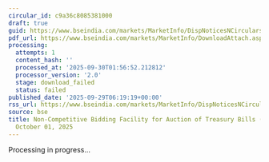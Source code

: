 ```yaml
---
circular_id: c9a36c8085381000
draft: true
guid: https://www.bseindia.com/markets/MarketInfo/DispNoticesNCirculars.aspx?Noticeid={652BD5BB-9401-49E6-8011-7541065739DE}&noticeno=20250929-6&dt=09/29/2025&icount=6&totcount=87&flag=0
pdf_url: https://www.bseindia.com/markets/MarketInfo/DownloadAttach.aspx?id=20250929-6&attachedId=
processing:
  attempts: 1
  content_hash: ''
  processed_at: '2025-09-30T01:56:52.212812'
  processor_version: '2.0'
  stage: download_failed
  status: failed
published_date: '2025-09-29T06:19:19+00:00'
rss_url: https://www.bseindia.com/markets/MarketInfo/DispNoticesNCirculars.aspx?Noticeid={652BD5BB-9401-49E6-8011-7541065739DE}&noticeno=20250929-6&dt=09/29/2025&icount=6&totcount=87&flag=0
source: bse
title: Non-Competitive Bidding Facility for Auction of Treasury Bills (T-Bills) on
  October 01, 2025
---
```


Processing in progress...